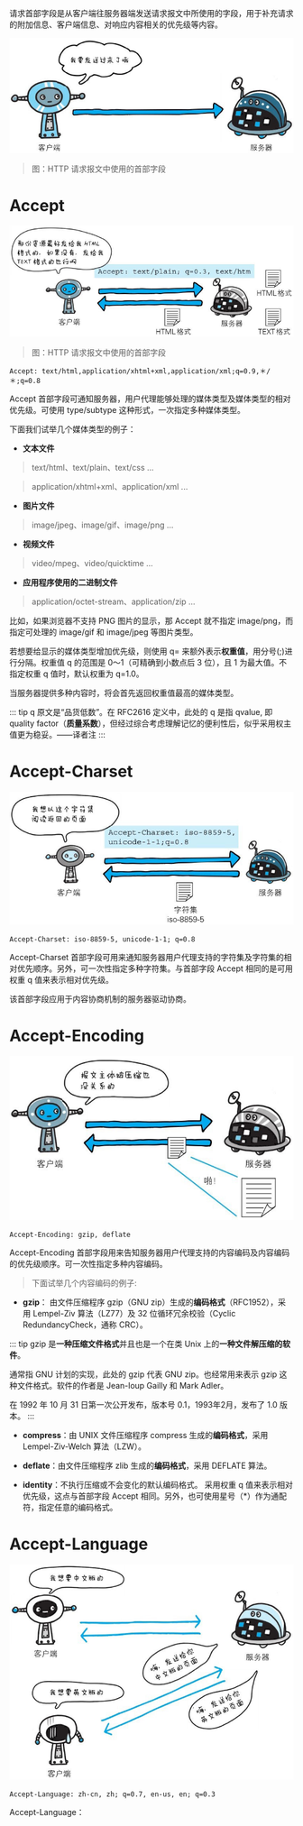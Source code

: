 请求首部字段是从客户端往服务器端发送请求报文中所使用的字段，用于补充请求的附加信息、客户端信息、对响应内容相关的优先级等内容。

![img](./assets/20.png)
> 图：HTTP 请求报文中使用的首部字段









# Accept

![img](./assets/21.png)
> 图：HTTP 请求报文中使用的首部字段

```http
Accept: text/html,application/xhtml+xml,application/xml;q=0.9,＊/＊;q=0.8
```

Accept 首部字段可通知服务器，用户代理能够处理的媒体类型及媒体类型的相对优先级。可使用 type/subtype 这种形式，一次指定多种媒体类型。

下面我们试举几个媒体类型的例子：

- **文本文件**

> text/html、text/plain、text/css ...

> application/xhtml+xml、application/xml ...

- **图片文件**

> image/jpeg、image/gif、image/png ...

- **视频文件**

> video/mpeg、video/quicktime ...

- **应用程序使用的二进制文件**

> application/octet-stream、application/zip ...

比如，如果浏览器不支持 PNG 图片的显示，那 Accept 就不指定 image/png，而指定可处理的 image/gif 和 image/jpeg 等图片类型。

若想要给显示的媒体类型增加优先级，则使用 q= 来额外表示**权重值**，用分号(;)进行分隔。权重值 q 的范围是 0～1（可精确到小数点后 3 位），且 1 为最大值。不指定权重 q 值时，默认权重为 q=1.0。

当服务器提供多种内容时，将会首先返回权重值最高的媒体类型。

::: tip q
原文是“品货低数”。在 RFC2616 定义中，此处的 q 是指 qvalue, 即 quality factor（**质量系数**），但经过综合考虑理解记忆的便利性后，似乎采用权主值更为稳妥。——译者注
:::










# Accept-Charset

![img](./assets/22.png)

```http
Accept-Charset: iso-8859-5, unicode-1-1; q=0.8
```

Accept-Charset 首部字段可用来通知服务器用户代理支持的字符集及字符集的相对优先顺序。另外，可一次性指定多种字符集。与首部字段 Accept 相同的是可用权重 q 值来表示相对优先级。

该首部字段应用于内容协商机制的服务器驱动协商。










# Accept-Encoding

![img](./assets/23.png)

```http
Accept-Encoding: gzip, deflate
```

Accept-Encoding 首部字段用来告知服务器用户代理支持的内容编码及内容编码的优先级顺序。可一次性指定多种内容编码。

> 下面试举几个内容编码的例子:

- **gzip**：
由文件压缩程序 gzip（GNU zip）生成的**编码格式**（RFC1952），采用 Lempel-Ziv 算法（LZ77）及 32 位循环冗余校验（Cyclic RedundancyCheck，通称 CRC）。

::: tip
gzip 是**一种压缩文件格式**并且也是一个在类 Unix 上的**一种文件解压缩的软件**。

通常指 GNU 计划的实现，此处的 gzip 代表 GNU zip。也经常用来表示 gzip 这种文件格式。软件的作者是 Jean-loup Gailly 和 Mark Adler。

在 1992 年 10 月 31 日第一次公开发布，版本号 0.1，1993年2月，发布了 1.0 版本。
:::

- **compress**：由 UNIX 文件压缩程序 compress 生成的**编码格式**，采用 Lempel-Ziv-Welch 算法（LZW）。

- **deflate**：由文件压缩程序 zlib 生成的**编码格式**，采用 DEFLATE 算法。

- **identity**：不执行压缩或不会变化的默认编码格式。
采用权重 q 值来表示相对优先级，这点与首部字段 Accept 相同。另外，也可使用星号（*）作为通配符，指定任意的编码格式。










# Accept-Language

![img](./assets/24.png)

```http
Accept-Language: zh-cn, zh; q=0.7, en-us, en; q=0.3
```

Accept-Language：










